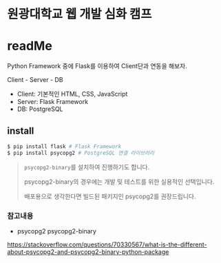 # 원광대학교 웹 개발 심화 캠프

# readMe

Python Framework 중에 Flask를 이용하여 Client단과 연동을 해보자.

Client - Server - DB

- Client: 기본적인 HTML, CSS, JavaScript
- Server: Flask Framework
- DB: PostgreSQL



## install

```bash
$ pip install flask # Flask Framework
$ pip install psycopg2 # PostgreSQL 연결 라이브러리
```

> `psycopg2-binary`를 설치하여 진행하기도 합니다.
>
> psycopg2-binary의 경우에는 개발 및 테스트를 위한 실용적인 선택입니다.
>
> 배포용으로 생각한다면 빌드된 패키지인 psycopg2를 권장드립니다.





### 참고내용

- psycopg2 psycopg2-binary

https://stackoverflow.com/questions/70330567/what-is-the-different-about-psycopg2-and-psycopg2-binary-python-package